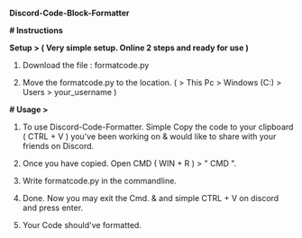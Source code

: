 **Discord-Code-Block-Formatter**

**# Instructions**

**Setup > ( Very simple setup. Online 2 steps and ready for use )**

1. Download the file : formatcode.py

2. Move the formatcode.py to the location. ( > This Pc > Windows (C:) > Users > your_username )

**# Usage >**

1. To use Discord-Code-Formatter. Simple Copy the code to your clipboard ( CTRL + V ) you've been working on 
& would like to share with your friends on Discord.

2. Once you have copied. Open CMD ( WIN + R ) > " CMD ".

3. Write formatcode.py in the commandline.

4. Done. Now you may exit the Cmd. & and simple CTRL + V on discord and press enter.

5. Your Code should've formatted.











